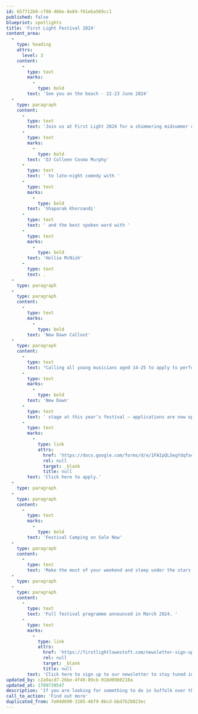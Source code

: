 ```yaml
---
id: 657712b0-cf88-466e-8e84-f61eba569cc1
published: false
blueprint: spotlights
title: 'First Light Festival 2024'
content_area:
  -
    type: heading
    attrs:
      level: 3
    content:
      -
        type: text
        marks:
          -
            type: bold
        text: 'See you on the beach - 22-23 June 2024'
  -
    type: paragraph
    content:
      -
        type: text
        text: 'Join us at First Light 2024 for a shimmering midsummer celebration in the UK’s most easterly town with a packed programme of inspiring performances over the whole festival weekend – from a Balearic breakfast on the beach with '
      -
        type: text
        marks:
          -
            type: bold
        text: 'DJ Colleen Cosmo Murphy'
      -
        type: text
        text: ' to late-night comedy with '
      -
        type: text
        marks:
          -
            type: bold
        text: 'Shaparak Khorsandi'
      -
        type: text
        text: ' and the best spoken word with '
      -
        type: text
        marks:
          -
            type: bold
        text: 'Hollie McNish'
      -
        type: text
        text: .
  -
    type: paragraph
  -
    type: paragraph
    content:
      -
        type: text
        marks:
          -
            type: bold
        text: 'New Dawn Callout'
  -
    type: paragraph
    content:
      -
        type: text
        text: "Calling all young musicians aged 14-25 to apply to perform on the\_"
      -
        type: text
        marks:
          -
            type: bold
        text: 'New Dawn'
      -
        type: text
        text: ' stage at this year’s festival – applications are now open! '
      -
        type: text
        marks:
          -
            type: link
            attrs:
              href: 'https://docs.google.com/forms/d/e/1FAIpQLSegYdqfac4rM5sGOYbTP2aj48UPKHLCLCA_33JjVAxwSwnq6A/closedform'
              rel: null
              target: _blank
              title: null
        text: 'Click here to apply.'
  -
    type: paragraph
  -
    type: paragraph
    content:
      -
        type: text
        marks:
          -
            type: bold
        text: 'Festival Camping on Sale Now'
  -
    type: paragraph
    content:
      -
        type: text
        text: 'Make the most of your weekend and sleep under the stars in the sandy dunes of Lowestoft’s South Beach. Wild Beach camping and campervan tickets are now on sale.'
  -
    type: paragraph
  -
    type: paragraph
    content:
      -
        type: text
        text: 'Full festival programme announced in March 2024. '
      -
        type: text
        marks:
          -
            type: link
            attrs:
              href: 'https://firstlightlowestoft.com/newsletter-sign-up/'
              rel: null
              target: _blank
              title: null
        text: 'Click here to sign up to our newsletter to stay tuned in and be the first to hear about our next announcements.'
updated_by: c2a9acd7-26be-4f49-89cb-918d0960210a
updated_at: 1709739547
description: 'If you are looking for something to do in Suffolk over the midsummer weekend, then head to Lowestoft and enjoy a fantastic range of entertainment and activity. With a variety of stages, tents and venues all based around the beautiful beach front at Lowestoft, there is something for everyone, of all ages, to entertain, learn, make and do.'
call_to_action: 'Find out more'
duplicated_from: 7e04d690-3285-46f9-8bcd-bbd7b28823ec
---
```

